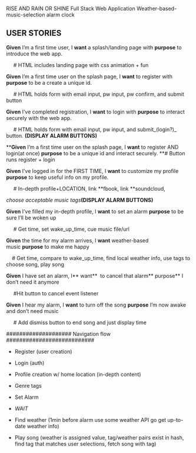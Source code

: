 RISE AND RAIN OR SHINE
Full Stack Web Application
Weather-based-music-selection alarm clock

## USER STORIES

**Given** I’m a first time user, I **want** a splash/landing page with **purpose** to introduce the web app.

     # HTML includes landing page with css animation + fun

**Given** I’m a first time user on the splash page, I **want** to register with **purpose** to be a create a unique id.

     # HTML holds form with email input, pw input, pw confirm, and submit button

**Given** I’ve completed registration, I **want** to login with **purpose** to interact securely with the web app.

     # HTML holds form with email input, pw input, and submit_(login?)_ button. **(DISPLAY ALARM BUTTONS)**

****Given** I’m a first time user on the splash page, I **want** to register AND login(at once) **purpose** to be a unique id and interact securely. **# Button runs register + login

**Given** I’ve logged in for the FIRST TIME, I **want** to customize my profile **purpose** to keep useful info on my profile. 

     # In-depth profile+LOCATION, link **fbook, link **soundcloud,

_choose acceptable music tags_**(DISPLAY ALARM BUTTONS)**

**Given** I’ve filled my in-depth profile, I **want** to set an alarm **purpose** to be sure I’ll be woken up

     # Get time, set wake_up_time, cue music file/url

**Given** the time for my alarm arrives, I **want** weather-based music **purpose** to make me happy

    # Get time, compare to wake_up_time, find local weather info, use tags to choose song, play song

**Given** I have set an alarm, I** want**  to cancel that alarm** purpose** I don’t need it anymore

     #Hit button to cancel event listener

**Given** I hear my alarm, I **want** to turn off the song **purpose** I’m now awake and don’t need music

     # Add dismiss button to end song and just display time 

#################### Navigation flow ###########################

- Register (user creation)

- Login (auth)

- Profile creation w/ home location (in-depth content)

- Genre tags

- Set Alarm

- *WAIT*

- Find weather (1min before alarm use some weather API go get up-to-date weather info)

- Play song (weather is assigned value, tag/weather pairs exist in hash, find tag that matches user selections, fetch song with tag) 
